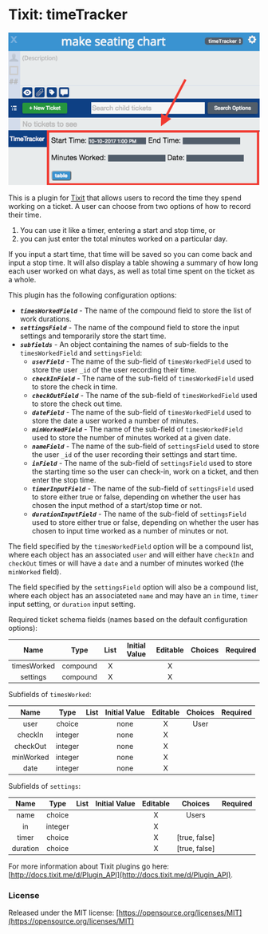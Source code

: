 # Tixit: timeTracker

![Example of TimeTracker](https://github.com/cookiesncream716/timeTracker/blob/master/TimeTracker.png?raw=true)

This is a plugin for [Tixit](https://tixit.me/) that allows users to record the time they spend working on a ticket. A user can choose from two options of how to record their time. 
1. You can use it like a timer, entering a start and stop time, or 
2. you can just enter the total minutes worked on a particular day. 

If you input a start time, that time will be saved so you can come back and input a stop time. It will also display a table showing a summary of how long each user worked on what days, as well as total time spent on the ticket as a whole.

This plugin has the following configuration options:

* ***`timesWorkedField`*** - The name of the compound field to store the list of work durations.
* ***`settingsField`*** - The name of the compound field to store the input settings and temporarily store the start time. 
* ***`subfields`*** - An object containing the names of sub-fields to the `timesWorkedField` and `settingsField`:
  * ***`userField`*** - The name of the sub-field of `timesWorkedField` used to store the user `_id` of the user recording their time.
  * ***`checkInField`*** - The name of the sub-field of `timesWorkedField` used to store the check in time.
  * ***`checkOutField`*** - The name of the sub-field of `timesWorkedField` used to store the check out time.
  * ***`dateField`*** - The name of the sub-field of `timesWorkedField` used to store the date a user worked a number of minutes.
  * ***`minWorkedField`*** - The name of the sub-field of `timesWorkedField` used to store the number of minutes worked at a given date.
  * ***`nameField`*** - The name of the sub-field of `settingsField` used to store the user `_id` of the user recording their settings and start time.
  * ***`inField`*** - The name of the sub-field of `settingsField` used to store the starting time so the user can check-in, work on a ticket, and then enter the stop time.
  * ***`timerInputField`*** - The name of the sub-field of `settingsField` used to store either true or false, depending on whether the user has chosen the input method of a start/stop time or not.
  * ***`durationInputField`*** - The name of the sub-field of `settingsField` used to store either true or false, depending on whether the user has chosen to input time worked as a number of minutes or not. 

The field specified by the `timesWorkedField` option will be a compound list, where each object has an associated `user` and will either have `checkIn` and `checkOut` times or will have a `date` and a number of minutes worked (the `minWorked` field).

The field specified by the `settingsField` option will also be a compound list, where each object has an associateted `name`  and may have an `in` time, `timer` input setting, or `duration` input setting.

Required ticket schema fields (names based on the default configuration options):

|     Name    |   Type   | List | Initial Value | Editable | Choices | Required |
|:-----------:|:--------:|:----:|:-------------:|:--------:|:-------:|:--------:|
| timesWorked | compound |   X  |               |     X    |         |          |
|   settings  | compound |   X  |               |     X    |         |          |

Subfields of `timesWorked`:

|    Name   |   Type  | List | Initial Value | Editable | Choices | Required |
|:---------:|:-------:|:----:|:-------------:|:--------:|:-------:|:--------:|
|    user   | choice  |      |      none     |     X    |   User  |          |
|  checkIn  | integer |      |      none     |     X    |         |          |
|  checkOut | integer |      |      none     |     X    |         |          |
| minWorked | integer |      |      none     |     X    |         |          |
|    date   | integer |      |      none     |     X    |         |          |

Subfields of `settings`:

|   Name   |   Type  | List | Initial Value | Editable |    Choices    | Required |
|:--------:|:-------:|:----:|:-------------:|:--------:|:-------------:|:--------:|
|   name   |  choice |      |               |     X    |     Users     |          |
|    in    | integer |      |               |     X    |               |          |
| timer    | choice  |      |               |     X    | [true, false] |          |
| duration | choice  |      |               |     X    | [true, false] |          |


For more information about Tixit plugins go here: [http://docs.tixit.me/d/Plugin_API](http://docs.tixit.me/d/Plugin_API).

### License
Released under the MIT license: [https://opensource.org/licenses/MIT](https://opensource.org/licenses/MIT)
